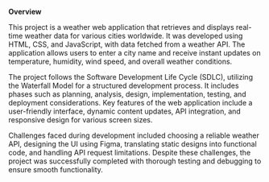 **Overview**  

This project is a weather web application that retrieves and displays real-time weather data for various cities worldwide. It was developed using HTML, CSS, and JavaScript, with data fetched from a weather API. The application allows users to enter a city name and receive instant updates on temperature, humidity, wind speed, and overall weather conditions.  

The project follows the Software Development Life Cycle (SDLC), utilizing the Waterfall Model for a structured development process. It includes phases such as planning, analysis, design, implementation, testing, and deployment considerations. Key features of the web application include a user-friendly interface, dynamic content updates, API integration, and responsive design for various screen sizes.  

Challenges faced during development included choosing a reliable weather API, designing the UI using Figma, translating static designs into functional code, and handling API request limitations. Despite these challenges, the project was successfully completed with thorough testing and debugging to ensure smooth functionality.  

